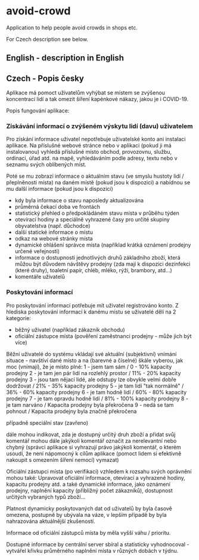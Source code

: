# avoid-crowd
Application to help people avoid crowds in shops etc.

For Czech description see below.

## English - description in English

## Czech - Popis česky

Aplikace má pomoct uživatelům vyhýbat se místem se zvýšenou koncentrací lidí
a tak omezit šíření kapénkové nákazy, jakou je i COVID-19.

Popis fungování aplikace:

### Získávání informací o zvýšeném výskytu lidí (davu) uživatelem

Pro získání informace uživatel nepotřebuje uživatelské konto ani instalaci aplikace.
Na příslušné webové stránce nebo v aplikaci (pokud ji má instalovanou) vyhledá příslušné místo
obchod, provozovnu, službu, ordinaci, úřad atd. na mapě, vyhledáváním podle adresy, textu nebo v seznamu svých oblíbených míst.

Poté se mu zobrazí informace o aktuálním stavu (ve smyslu hustoty lidí / přeplněnosti místa)
na daném místě (pokud jsou k dispozici)
a nabídnou se mu další informace (pokud jsou k dispozici)
- kdy byla informace o stavu naposledy aktualizována
- průměrná čekací doba ve frontách
- statistický přehled o předpokládáném stavu místa v průběhu týden
- otevírací hodiny a speciálně vyhrazené časy pro určité skupiny obyvatelstva (např. důchodce)
- další statické informace o místu
- odkaz na webové stránky místa
- dynamické ohlášení správce místa (například krátká oznámení prodejny určené veřejnosti)
- informace o dostupnosti jednotlivých druhů základního zboží, která můžou být důvodem návštěvy prodejny
(zda mají k dispozici dezinfekci (které druhy), toaletní papír, chléb, mléko, rýži, brambory, atd...)
- komentáře uživatelů

### Poskytování informací 

Pro poskytování informací potřebuje mít uživatel registrováno konto.
Z hlediska poskytování informací k danému místu se uživatelé dělí na 2 kategorie:
- běžný uživatel (například zákazník obchodu)
- oficiální zástupce místa (pověření zaměstnanci prodejny - může jich být více)

Běžní uživatelé do systému vkládají své aktuální (subjektivní) vnímání situace - navštíví dané místo a na (barevné a číselné) škále vyberou, jak moc (vnímají), že je místo plné: 
1 - jsem tam sám / 0 - 10% kapacity prodejny
2 - je tam jen pár lidí na rozlehlý prostor / 11% - 20% kapacity prodejny
3 - jsou tam nějací lidé, ale odstupy lze obvykle velmi dobře dodržovat / 21% - 35% kapacity prodejny
5 - je tam lidí "tak normálně" / 36% - 60% kapacity prodejny
6 - je tam hodně lidí / 60% - 80% kapacity prodejny
7 - je tam opravdu hodně lidí / 81% - 100% kapacity prodejny
8 - je tam narváno / Kapacita prodejny byla překročena
9 - nedá se tam pohnout / Kapacita prodejny byla značně překročena

případně speciální stav (zavřeno)

dále mohou indikovat, zda je dostupný určitý druh zboží
a přidat svůj komentář
mohou dále jakýkoli komentář označit za nerelevantní nebo chybný
(správci aplikace si vyhrazují právo jakýkoli komentář, o kterém usoudí, 
že není nápomocný k cílům aplikace (pomoct lidem si efektivně nakoupit s omezením šíření nemocí)
vymazat)

Oficiální zástupci místa (po verifikaci) vzhledem k rozsahu svých oprávnění mohou také:
Upravovat oficiální informace, otevírací a vyhrazené hodiny, kapacitu prodejny atd.
a také dynamické informace, jako oznámení prodejny, naplnění kapacity (přibližný počet zákazníků),
dostupnost určitých vybraných typů zboží...

Platnost dynamicky poskytovaných dat od uživatelů by byla časově omezena, postupně by ubývala na váze,
v lepším případě by byla nahrazována aktuálnější zkušeností.

Informace od oficiální zástupců místa by měla vyšší váhu / prioritu.

Dostupné informace by centrální server sbíral a statisticky vyhodnocoval - vytvářel křivku průměrného naplnění místa v různých dobách v týdnu.

